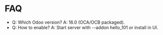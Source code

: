 # FAQ

- Q: Which Odoo version? A: 16.0 (OCA/OCB packaged).
- Q: How to enable? A: Start server with --addon hello_101 or install in UI.
